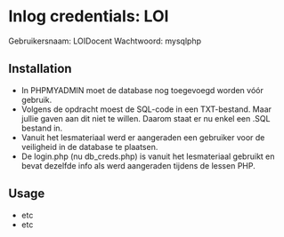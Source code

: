 # Inlog credentials: LOI

Gebruikersnaam: LOIDocent
Wachtwoord: mysqlphp

## Installation

- In PHPMYADMIN moet de database nog toegevoegd worden vóór gebruik.
- Volgens de opdracht moest de SQL-code in een TXT-bestand. Maar jullie gaven aan dit niet te willen. 
Daarom staat er nu enkel een .SQL bestand in.
- Vanuit het lesmateriaal werd er aangeraden een gebruiker voor de veiligheid in de database te plaatsen. 
- De login.php (nu db_creds.php) is vanuit het lesmateriaal gebruikt en bevat dezelfde info als werd aangeraden tijdens de lessen PHP.

## Usage

- etc
- etc